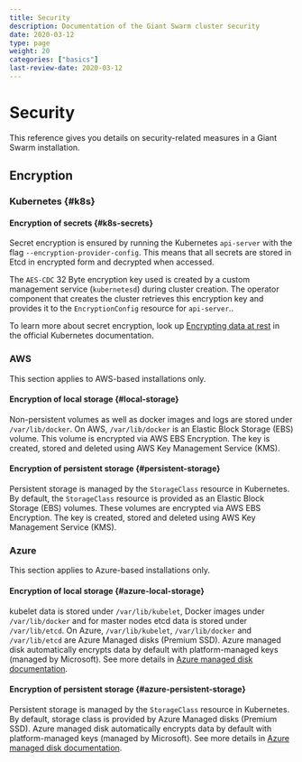 ```yaml
---
title: Security
description: Documentation of the Giant Swarm cluster security
date: 2020-03-12
type: page
weight: 20
categories: ["basics"]
last-review-date: 2020-03-12
---
```


# Security

This reference gives you details on security-related measures in a Giant Swarm installation.

## Encryption

### Kubernetes {#k8s}

#### Encryption of secrets {#k8s-secrets}

Secret encryption is ensured by running the Kubernetes `api-server` with the flag `--encryption-provider-config`. This means that all secrets are stored in Etcd in encrypted form and decrypted when accessed.

The `AES-CDC` 32 Byte encryption key used is created by a custom management service (`kubernetesd`) during cluster creation. The operator component that creates the cluster retrieves this encryption key and provides it to the `EncryptionConfig` resource for `api-server`..

To learn more about secret encryption, look up [Encrypting data at rest](https://kubernetes.io/docs/tasks/administer-cluster/encrypt-data/) in the official Kubernetes documentation.

### AWS

This section applies to AWS-based installations only.

#### Encryption of local storage {#local-storage}

Non-persistent volumes as well as docker images and logs are stored under `/var/lib/docker`. On AWS, `/var/lib/docker` is an Elastic Block Storage (EBS) volume. This volume is encrypted via AWS EBS Encryption. The key is created, stored and deleted using AWS Key Management Service (KMS).

#### Encryption of persistent storage {#persistent-storage}

Persistent storage is managed by the `StorageClass` resource in Kubernetes. By default, the `StorageClass` resource is provided as an Elastic Block Storage (EBS) volumes. These volumes are encrypted via AWS EBS Encryption. The key is created, stored and deleted using AWS Key Management Service (KMS).

### Azure

This section applies to Azure-based installations only.

#### Encryption of local storage {#azure-local-storage}

kubelet data is stored under `/var/lib/kubelet`, Docker images under `/var/lib/docker` and for master nodes etcd data is stored under `/var/lib/etcd`. On Azure, `/var/lib/kubelet`, `/var/lib/docker` and `/var/lib/etcd` are Azure Managed disks (Premium SSD). Azure managed disk automatically encrypts data by default with platform-managed keys (managed by Microsoft). See more details in [Azure managed disk documentation](https://docs.microsoft.com/en-us/azure/virtual-machines/linux/disk-encryption).

#### Encryption of persistent storage {#azure-persistent-storage}

Persistent storage is managed by the `StorageClass` resource in Kubernetes. By default, storage class is provided by Azure Managed disks (Premium SSD). Azure managed disk automatically encrypts data by default with platform-managed keys (managed by Microsoft). See more details in [Azure managed disk documentation](https://docs.microsoft.com/en-us/azure/virtual-machines/linux/disk-encryption).
